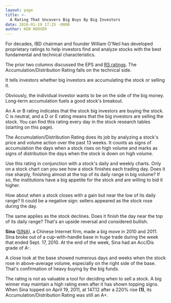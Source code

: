 ```yaml
---
layout: page
title: >-
  A Rating That Uncovers Big Buys By Big Investors
date: 2016-01-19 17:25 -0800
author: KEN HOOVER
---
```





For decades, IBD chairman and founder William O'Neil has developed proprietary ratings to help investors find and analyze stocks with the best fundamental and technical characteristics.


The prior two columns discussed the EPS and [RS ratings](http://education.investors.com/investors-corner/790139-how-to-invest-in-stocks.htm). The Accumulation/Distribution Rating falls on the technical side.


It tells investors whether big investors are accumulating the stock or selling it.


Obviously, the individual investor wants to be on the side of the big money. Long-term accumulation fuels a good stock's breakout.


An A or B rating indicates that the stock big investors are buying the stock. C is neutral, and a D or E rating means that the big investors are selling the stock. You can find this rating every day in the stock research tables (starting on this page).


The Accumulation/Distribution Rating does its job by analyzing a stock's price and volume action over the past 13 weeks. It counts as signs of accumulation the days when a stock rises on high volume and marks as signs of distribution the days when the stock is down on high volume.


Use this rating in conjunction with a stock's daily and weekly charts. Only on a stock chart can you see how a stock finishes each trading day. Does it rise sharply, finishing almost at the top of its daily range in big volume? If so, the institutions have a big appetite for the stock and are willing to bid it higher.


How about when a stock closes with a gain but near the low of its daily range? It could be a negative sign: sellers appeared as the stock rose during the day.


The same applies as the stock declines. Does it finish the day near the top of its daily range? That's an upside reversal and considered bullish.


**Sina** ([SINA](https://research.investors.com/quote.aspx?symbol=SINA)), a Chinese Internet firm, made a big move in 2010 and 2011. Sina broke out of a cup-with-handle base in huge trade during the week that ended Sept. 17, 2010. At the end of the week, Sina had an Acc/Dis grade of A-.


A close look at the base showed numerous days and weeks when the stock rose in above-average volume, especially on the right side of the base. That's confirmation of heavy buying by the big funds.


The rating is not as valuable a tool for deciding when to sell a stock. A big winner may maintain a high rating even after it has shown topping signs. When Sina topped on April 19, 2011, at 147.12 after a 220% rise **(1)**, its Accumulation/Distribution Rating was still an A+.




